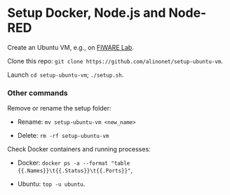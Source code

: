# Setup Docker, Node.js and Node-RED

Create an Ubuntu VM, e.g., on [FIWARE Lab](https://cloud.lab.fiware.org). 

Clone this repo: ``git clone https://github.com/alinonet/setup-ubuntu-vm``.

Launch ``cd setup-ubuntu-vm``; ``./setup.sh``.

### Other commands

Remove or rename the setup folder:

- Rename: ``mv setup-ubuntu-vm <new_name>``

- Delete: ``rm -rf setup-ubuntu-vm``

Check Docker containers and running processes:

- Docker: ``docker ps -a --format "table {{.Names}}\t{{.Status}}\t{{.Ports}}"``,

- Ubuntu: ``top -u ubuntu``.
